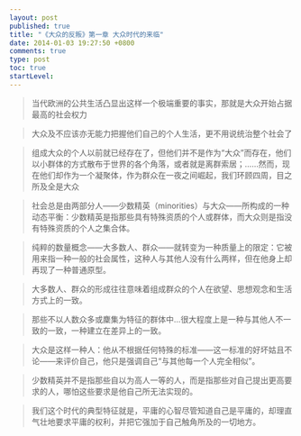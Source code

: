 ```yaml
---
layout: post
published: true
title: "《大众的反叛》第一章 大众时代的来临"
date: 2014-01-03 19:27:50 +0800
comments: true
type: post
toc: true
startLevel: 
---
```


>当代欧洲的公共生活凸显出这样一个极端重要的事实，那就是大众开始占据最高的社会权力 

>大众及不应该亦无能力把握他们自己的个人生活，更不用说统治整个社会了 

>组成大众的个人以前就已经存在了，但他们并不是作为“大众”而存在，他们以小群体的方式散布于世界的各个角落，或者就是离群索居；……然而，现在他们却作为一个凝聚体，作为群众在一夜之间崛起，我们环顾四周，目之所及全是大众

>社会总是由两部分人——少数精英（minorities）与大众——所构成的一种动态平衡：少数精英是指那些具有特殊资质的个人或群体，而大众则是指没有特殊资质的个人之集合体。

>纯粹的数量概念——大多数人、群众——就转变为一种质量上的限定：它被用来指一种一般的社会属性，这种人与其他人没有什么两样，但在他身上却再现了一种普通原型。

>大多数人、群众的形成往往意味着组成群众的个人在欲望、思想观念和生活方式上的一致。

>那些不以人数众多或麇集为特征的群体中...很大程度上是一种与其他人不一致的一致，一种建立在差异上的一致。

>大众是这样一种人：他从不根据任何特殊的标准——这一标准的好坏姑且不论——来评价自己，他只是强调自己“与其他每一个人完全相似”。

>少数精英并不是指那些自以为高人一等的人，而是指那些对自己提出更高要求的人，哪怕这些要求是他自己所无法实现的。

>我们这个时代的典型特征就是，平庸的心智尽管知道自己是平庸的，却理直气壮地要求平庸的权利，并把它强加于自己触角所及的一切地方。